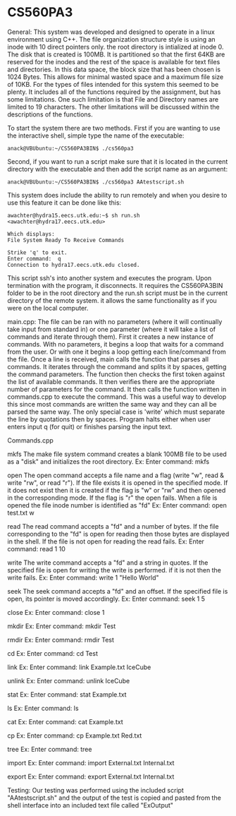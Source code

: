 CS560PA3
========
General:
This system was developed and designed to operate in a linux environment using C++. The file organization structure style is using an inode with 10 direct pointers only. the root directory is intialized at inode 0. The disk that is created is 100MB. It is partitioned so that the first 64KB are reserved for the inodes and the rest of the space is available for text files and directories. In this data space, the block size that has been chosen is 1024 Bytes. This allows for minimal wasted space and a maximum file size of 10KB. For the types of files intended for this system this seemed to be plenty. It includes all of the functions required by the assignment, but has some limitations. One such limitation is that File and Directory names are limited to 19 characters. The other limitations will be discussed within the descriptions of the functions. 

To start the system there are two methods. First if you are wanting to use the interactive shell, simple type the name of the executable:

	anack@VBUbuntu:~/CS560PA3BIN$ ./cs560pa3

Second, if you want to run a script make sure that it is located in the current directory with the executable and then add the script name as an argument:

	anack@VBUbuntu:~/CS560PA3BIN$ ./cs560pa3 AAtestscript.sh

This system does include the ability to run remotely and when you desire to use this feature it can be done like this:

	awachter@hydra15.eecs.utk.edu:~$ sh run.sh <awachter@hydra17.eecs.utk.edu>

	Which displays:
	File System Ready To Receive Commands

	Strike 'q' to exit.
	Enter command:  q
	Connection to hydra17.eecs.utk.edu closed.

This script ssh's into another system and executes the program.  Upon termination with the program, it disconnects. It requires the CS560PA3BIN folder to be in the root directory and the run.sh script must be in the current directory of the remote system. it allows the same functionality as if you were on the local computer.


main.cpp:
The file can be ran with no parameters (where it will continually take input from standard in) or one parameter (where it will take a list of commands and iterate through them).  First it creates a new instance of commands.  With no parameters, it begins a loop that waits for a command from the user.  Or with one it begins a loop getting each line/command from the file.  Once a line is received, main calls the function that parses all commands.  It iterates through the command and splits it by spaces, getting the command parameters.  The function then checks the first token against the list of available commands.  It then verifies there are the appropriate number of parameters for the command.  It then calls the function written in commands.cpp to execute the command.  This was a useful way to develop this since most commands are written the same way and they can all be parsed the same way.  The only special case is 'write' which must separate the line by quotations then by spaces. Program halts either when user enters input q (for quit) or finishes parsing the input text.


Commands.cpp

mkfs
The make file system command creates a blank 100MB file to be used as a "disk" and initializes the root directory.
Ex: Enter command:  mkfs

open
The open command accepts a file name and a flag (write "w", read & write "rw", or read "r"). If the file exists it is opened in the specified mode. If it does not exist then it is created if the flag is "w" or "rw" and then opened in the corresponding mode. If the flag is "r" the open fails. 
When a file is opened the file inode number is identified as "fd"
Ex: Enter command: open test.txt w

read
The read command accepts a "fd" and a number of bytes. If the file corresponding to the "fd" is open for reading then those bytes are displayed in the shell. If the file is not open for reading the read fails.
Ex: Enter command: read 1 10

write
The write command accepts a "fd" and a string in quotes. If the specified file is open for writing the write is performed. if it is not then the write fails.
Ex: Enter command: write 1 "Hello World"

seek
The seek command accepts a "fd" and an offset. If the specified file is open, its pointer is moved accordingly.
Ex: Enter command: seek 1 5

close
Ex: Enter command: close 1

mkdir
Ex: Enter command: mkdir Test

rmdir
Ex: Enter command: rmdir Test

cd
Ex: Enter command: cd Test

link
Ex: Enter command: link Example.txt IceCube

unlink
Ex: Enter command: unlink IceCube

stat
Ex: Enter command: stat Example.txt

ls
Ex: Enter command: ls

cat
Ex: Enter command: cat Example.txt

cp
Ex: Enter command: cp Example.txt Red.txt

tree
Ex: Enter command: tree

import
Ex: Enter command: import External.txt Internal.txt

export
Ex: Enter command: export External.txt Internal.txt


Testing:
Our testing was performed using the included script "AAtestscript.sh" and the output of the test is copied and pasted from the shell interface into an included text file called "ExOutput"


